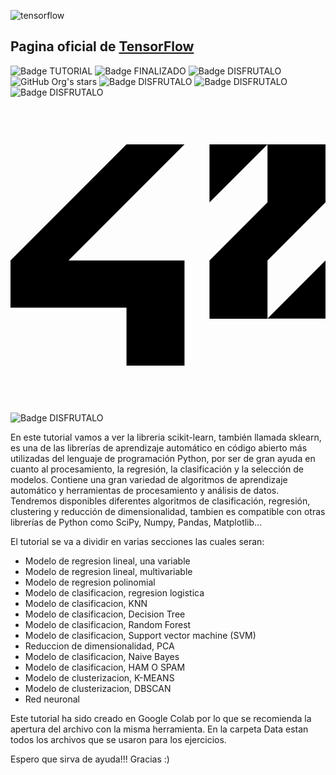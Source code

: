 ![tensorflow](https://github.com/user-attachments/assets/50e7dfc8-8021-4490-b1ee-8bbf75967344)

## Pagina oficial de [TensorFlow](https://www.tensorflow.org/?hl=es-419)

![Badge TUTORIAL](https://img.shields.io/badge/TYPE-TUTORIAL-blue)
![Badge FINALIZADO](https://img.shields.io/badge/STATUS-FINALIZADO-green)
![Badge DISFRUTALO](https://img.shields.io/badge/ENJOY%20IT-8A2BE2)
![GitHub Org's stars](https://img.shields.io/github/stars/camilafernanda?style=social)
![Badge DISFRUTALO](https://img.shields.io/badge/LANGUAGE?style=flat&logo=42)
![Badge DISFRUTALO](https://img.shields.io/badge/play-station-blue.svg?logo=data:image/svg%2bxml;base64,PHN2ZyB4bWxucz0iaHR0cDovL3d3dy53My5vcmcvMjAwMC9zdmciIHZlcnNpb249IjEiIHdpZHRoPSI2MDAiIGhlaWdodD0iNjAwIj48cGF0aCBkPSJNMTI5IDExMWMtNTUgNC05MyA2Ni05MyA3OEwwIDM5OGMtMiA3MCAzNiA5MiA2OSA5MWgxYzc5IDAgODctNTcgMTMwLTEyOGgyMDFjNDMgNzEgNTAgMTI4IDEyOSAxMjhoMWMzMyAxIDcxLTIxIDY5LTkxbC0zNi0yMDljMC0xMi00MC03OC05OC03OGgtMTBjLTYzIDAtOTIgMzUtOTIgNDJIMjM2YzAtNy0yOS00Mi05Mi00MmgtMTV6IiBmaWxsPSIjZmZmIi8+PC9zdmc+)
![Badge DISFRUTALO](https://img.shields.io/npm/v/python.svg?logo=nodedotjs)
<svg role="img" viewBox="0 0 24 24" xmlns="http://www.w3.org/2000/svg"><title></title><path d="M19.581 16.851H24v-4.439ZM24 3.574h-4.419v4.42l-4.419 4.418v4.44h4.419v-4.44L24 7.993Zm-4.419 0h-4.419v4.42zm-6.324 8.838H4.419l8.838-8.838H8.838L0 12.412v3.595h8.838v4.419h4.419z"/></svg>
![Badge DISFRUTALO](https://img.shields.io/badge/language?style=for-the-badge&logo=python)


En este tutorial vamos a ver la libreria scikit-learn, también llamada sklearn, es una de las librerías de aprendizaje automático en código abierto más utilizadas del lenguaje de programación Python, por ser de gran ayuda en cuanto al procesamiento, la regresión, la clasificación y la selección de modelos. Contiene una gran variedad de algoritmos de aprendizaje automático y herramientas de procesamiento y análisis de datos.
Tendremos disponibles diferentes algoritmos de clasificación, regresión, clustering y reducción de dimensionalidad, tambien es compatible con otras librerías de Python como SciPy, Numpy, Pandas, Matplotlib... 

El tutorial se va a dividir en varias secciones las cuales seran:

- Modelo de regresion lineal, una variable
- Modelo de regresion lineal, multivariable
- Modelo de regresion polinomial
- Modelo de clasificacion, regresion logistica
- Modelo de clasificacion, KNN
- Modelo de clasificacion, Decision Tree
- Modelo de clasificacion, Random Forest
- Modelo de clasificacion, Support vector machine (SVM)
- Reduccion de dimensionalidad, PCA
- Modelo de clasificacion, Naive Bayes
- Modelo de clasificacion, HAM O SPAM
- Modelo de clusterizacion, K-MEANS
- Modelo de clusterizacion, DBSCAN
- Red neuronal

Este tutorial ha sido creado en Google Colab por lo que se recomienda la apertura del archivo con la misma herramienta.
En la carpeta Data estan todos los archivos que se usaron para los ejercicios.

Espero que sirva de ayuda!!! Gracias :)
